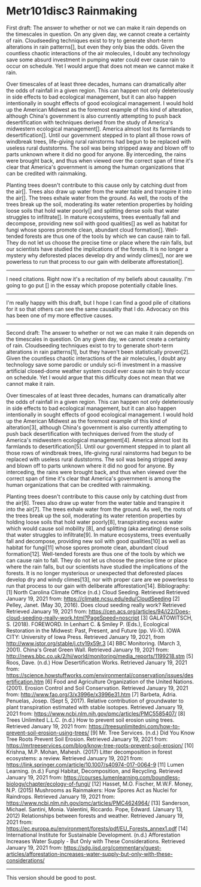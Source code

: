 # Metr101disc3 Rainmaking

First draft:
The answer to whether or not we can make it rain depends on the timescales in question.  On any given day, we cannot create a certainty of rain.  Cloudseeding techniques exist to try to generate short-term alterations in rain patterns[], but even they only bias the odds.  Given the countless chaotic interactions of the air molecules, I doubt any technology save some absurd investment in pumping water could ever cause rain to occur on schedule.  Yet I would argue that does not mean we cannot make it rain.

Over timescales of at least three decades, humans can dramatically alter the odds of rainfall in a given region.  This can happen not only deleteriously in side effects to bad ecological management, but it can also happen intentionally in sought effects of good ecological management.  I would hold up the American Midwest as the foremost example of this kind of alteration, although China's government is also currently attempting to push back desertification with techniques derived from the study of America's midwestern ecological management[].  America almost lost its farmlands to desertification[].  Until our government stepped in to plant all those rows of windbreak trees, life-giving rural rainstorms had begun to be replaced with useless rural duststorms.  The soil was being stripped away and blown off to parts unknown where it did no good for anyone.  By interceding, the rains were brought back, and thus when viewed over the correct span of time it's clear that America's government is among the human organizations that can be credited with rainmaking.

Planting trees doesn't contribute to this cause only by catching dust from the air[].  Trees also draw up water from the water table and transpire it into the air[].  The trees exhale water from the ground.  As well, the roots of the trees break up the soil, moderating its water retention properties by holding loose soils that hold water poorly[] and splitting dense soils that water struggles to infiltrate[].  In mature ecosystems, trees eventually fall and decompose, providing new soil with good qualities[] as well as habitat for fungi whose spores promote clean, abundant cloud formation[].  Well-tended forests are thus one of the tools by which we can cause rain to fall.  They do not let us choose the precise time or place where the rain falls, but our scientists have studied the implications of the forests.  It is no longer a mystery why deforested places develop dry and windy climes[], nor are we powerless to run that process to our gain with deliberate afforestation[].

---
I need citations.  Right now it's a recitation of my beliefs about causality.  I'm going to go put [] in the essay which propose potentially citable lines.

---
I'm really happy with this draft, but I hope I can find a good pile of citations for it so that others can see the same causality that I do.  Advocacy on this has been one of my more effective causes.

---
Second draft:
The answer to whether or not we can make it rain depends on the timescales in question.  On any given day, we cannot create a certainty of rain.  Cloudseeding techniques exist to try to generate short-term alterations in rain patterns[1], but they haven't been statistically proven[2].  Given the countless chaotic interactions of the air molecules, I doubt any technology save some parodic or unduly sci-fi investment in a massive artificial closed-dome weather system could ever cause rain to truly occur on schedule.  Yet I would argue that this difficulty does not mean that we cannot make it rain.

Over timescales of at least three decades, humans can dramatically alter the odds of rainfall in a given region.  This can happen not only deleteriously in side effects to bad ecological management, but it can also happen intentionally in sought effects of good ecological management.  I would hold up the American Midwest as the foremost example of this kind of alteration[3], although China's government is also currently attempting to push back desertification with techniques derived from the study of America's midwestern ecological management[4].  America almost lost its farmlands to desertification[5].  Until our government stepped in to plant all those rows of windbreak trees, life-giving rural rainstorms had begun to be replaced with useless rural duststorms.  The soil was being stripped away and blown off to parts unknown where it did no good for anyone.  By interceding, the rains were brought back, and thus when viewed over the correct span of time it's clear that America's government is among the human organizations that can be credited with rainmaking.

Planting trees doesn't contribute to this cause only by catching dust from the air[6].  Trees also draw up water from the water table and transpire it into the air[7].  The trees exhale water from the ground.  As well, the roots of the trees break up the soil, moderating its water retention properties by holding loose soils that hold water poorly[8], transpirating excess water which would cause soil mobility [8], and splitting (aka aerating) dense soils that water struggles to infiltrate[9].  In mature ecosystems, trees eventually fall and decompose, providing new soil with good qualities[10] as well as habitat for fungi[11] whose spores promote clean, abundant cloud formation[12].  Well-tended forests are thus one of the tools by which we can cause rain to fall.  They do not let us choose the precise time or place where the rain falls, but our scientists have studied the implications of the forests.  It is no longer mysterious or unexpected that deforested places develop dry and windy climes[13], nor with proper care are we powerless to run that process to our gain with deliberate afforestation[14].
Bibliography:
[1] North Carolina Climate Office (n.d.) Cloud Seeding.  Retrieved Retrieved January 19, 2021 from: https://climate.ncsu.edu/edu/CloudSeeding
[2] Pelley, Janet.  (May 30, 2016).  Does cloud seeding really work?  Retrieved Retrieved January 19, 2021 from: https://cen.acs.org/articles/94/i22/Does-cloud-seeding-really-work.html?PageSpeed=noscript
[3] GALATOWITSCH, S. (2018). FOREWORD. In Lenhart C. & Smiley P. (Eds.), Ecological Restoration in the Midwest: Past, Present, and Future (pp. Vii-X). IOWA CITY: University of Iowa Press. Retrieved January 19, 2021, from http://www.jstor.org/stable/j.ctv19x59r.3
[4] BBC Monitoring.  (March 3, 2001).  China's Great Green Wall.  Retrieved January 19, 2021 from:  http://news.bbc.co.uk/2/hi/world/monitoring/media_reports/1199218.stm
[5] Roos, Dave. (n.d.) How Desertification Works.  Retrieved January 19, 2021 from: https://science.howstuffworks.com/environmental/conservation/issues/desertification.htm
[6] Food and Agriculture Organization of the United Nations. (2001). Erosion Control and Soil Conservation.  Retrieved January 19, 2021 from: http://www.fao.org/3/x3996e/x3996e31.htm
[7] Barbeta, Adria. Penuelas, Josep. (Sept 5, 2017).  Relative contribution of groundwater to plant transpiration estimated with stable isotopes.  Retrieved January 19, 2021 from: https://www.ncbi.nlm.nih.gov/pmc/articles/PMC5585407/
[8] Trees Unlimited L.L.C. (n.d.) How to prevent soil erosion using trees.  Retrieved January 19, 2021 from: https://treesunlimitednj.com/how-to-prevent-soil-erosion-using-trees/
[9] Mr. Tree Services. (n.d.) Did You Know Tree Roots Prevent Soil Erosion. Retrieved January 19, 2021 from: https://mrtreeservices.com/blog/know-tree-roots-prevent-soil-erosion/
[10] Krishna, M.P. Mohan, Mahesh. (2017) Litter decomposition in forest ecosystems: a review.  Retrieved January 19, 2021 from: https://link.springer.com/article/10.1007/s40974-017-0064-9
[11] Lumen Learning.  (n.d.) Fungi Habitat, Decomposition, and Recycling.  Retrieved January 19, 2021 from: https://courses.lumenlearning.com/boundless-biology/chapter/ecology-of-fungi/
[12] Hasset, M.O. Fischer, M.W.F. Money, N.P. (2015) Mushrooms as Rainmakers: How Spores Act as Nuclei for Raindrops.  Retrieved January 19, 2021 from: https://www.ncbi.nlm.nih.gov/pmc/articles/PMC4624964/
[13] Sanderson, Michael. Santini, Monia. Valentini, Riccardo. Pope, Edward. (January 13, 2012) Relationships between forests and weather.  Retrieved January 19, 2021 from: https://ec.europa.eu/environment/forests/pdf/EU_Forests_annex1.pdf
[14] International Institute for Sustainable Development. (n.d.) Afforestation Increases Water Supply - But Only with These Considerations.  Retrieved January 19, 2021 from: https://sdg.iisd.org/commentary/guest-articles/afforestation-increases-water-supply-but-only-with-these-considerations/

---
This version should be good to post.